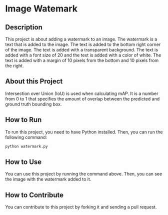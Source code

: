 # Image Watemark

## Description

This project is about adding a watermark to an image. The watermark is a text that is added to the image. The text is added to the bottom right corner of the image. The text is added with a transparent background. The text is added with a font size of 20 and the text is added with a color of white. The text is added with a margin of 10 pixels from the bottom and 10 pixels from the right.

## About this Project

Intersection over Union (IoU) is used when calculating mAP. It is a number from 0 to 1 that specifies the amount of overlap between the predicted and ground truth bounding box.

## How to Run

To run this project, you need to have Python installed. Then, you can run the following command:

```bash
python watermark.py
```

## How to Use

You can use this project by running the command above. Then, you can see the image with the watermark added to it.

## How to Contribute

You can contribute to this project by forking it and sending a pull request.
